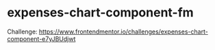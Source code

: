 # expenses-chart-component-fm
Challenge: https://www.frontendmentor.io/challenges/expenses-chart-component-e7yJBUdjwt
